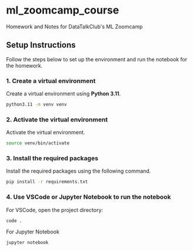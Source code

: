 # ml_zoomcamp_course
Homework and Notes for DataTalkClub's ML Zoomcamp

## Setup Instructions

Follow the steps below to set up the environment and run the notebook for the homework.

### 1. Create a virtual environment

Create a virtual environment using **Python 3.11**.

```bash
python3.11 -m venv venv
```

### 2. Activate the virtual environment

Activate the virtual environment.

```bash
source venv/bin/activate
```

### 3. Install the required packages

Install the required packages using the following command.

```bash
pip install -r requirements.txt
```

### 4. Use VSCode or Jupyter Notebook to run the notebook

For VSCode, open the project directory:
```bash
code .
```

For Jupyter Notebook

```bash
jupyter notebook
```


